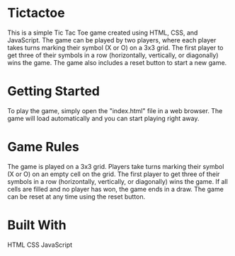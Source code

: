 # Tictactoe
This is a simple Tic Tac Toe game created using HTML, CSS, and JavaScript. The game can be played by two players, where each player takes turns marking their symbol (X or O) on a 3x3 grid. The first player to get three of their symbols in a row (horizontally, vertically, or diagonally) wins the game. The game also includes a reset button to start a new game.

# Getting Started
To play the game, simply open the "index.html" file in a web browser. The game will load automatically and you can start playing right away.

# Game Rules
The game is played on a 3x3 grid.
Players take turns marking their symbol (X or O) on an empty cell on the grid.
The first player to get three of their symbols in a row (horizontally, vertically, or diagonally) wins the game.
If all cells are filled and no player has won, the game ends in a draw.
The game can be reset at any time using the reset button.

# Built With
HTML
CSS
JavaScript
